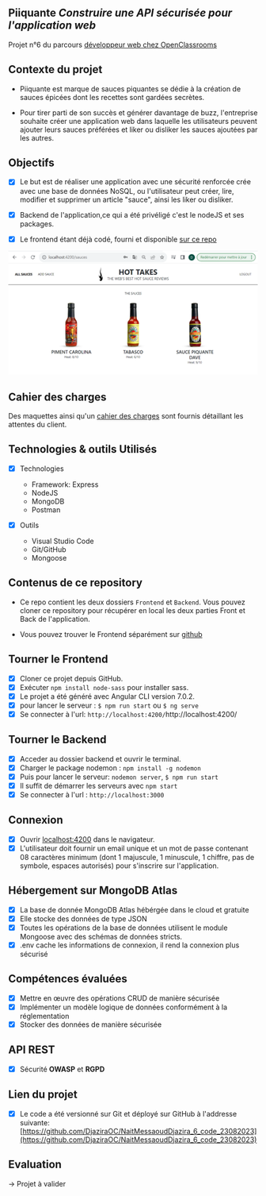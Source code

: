 ## Piiquante  *Construire une API sécurisée pour l'application web*

Projet n°6 du parcours [développeur web chez OpenClassrooms](https://openclassrooms.com/fr/paths185-developpeur-web#path-tabs)

## Contexte du projet

* Piiquante est marque de sauces piquantes se dédie à la création de sauces épicées dont les recettes sont gardées secrètes. 

* Pour tirer parti de son succès et générer davantage de buzz, l'entreprise souhaite créer une application web dans laquelle les utilisateurs peuvent ajouter leurs sauces préférées et liker ou disliker les sauces ajoutées par les autres.

## Objectifs

- [x] Le but est de réaliser une application avec une sécurité renforcée crée avec une base de données NoSQL, ou l'utilisateur peut créer, lire, modifier et supprimer un article "sauce", ainsi les liker ou  disliker. 

- [x] Backend de l'application,ce qui a été privéligé c'est le nodeJS et ses packages.
- [x] Le frontend étant déjà codé, fourni et disponible [sur ce repo](https://github.com/OpenClassrooms-Student-Center/Web-Developer-P6)


![desktop ](/maquette.png)

## Cahier des charges

Des maquettes ainsi qu'un [cahier des charges](https://s3.eu-west-1.amazonaws.com/course.oc-static.com/projects/DWJ_FR_P6/Requirements_DW_P6.pdf) sont fournis détaillant les attentes du client.

## Technologies & outils Utilisés
- [x] Technologies    
   * Framework: Express
   * NodeJS  
   * MongoDB 
   * Postman
          
- [x] Outils          
   * Visual Studio Code
   * Git/GitHub
   * Mongoose

## Contenus de ce repository

* Ce repo contient les deux dossiers `Frontend` et `Backend`.
Vous pouvez cloner ce repository pour récupérer en local les deux parties Front et Back de l'application.

* Vous pouvez trouver le Frontend séparément sur [github](https://github.com/OpenClassrooms-Student-Center/Web-Developer-P6)

## Tourner le Frontend
- [x] Cloner ce projet depuis GitHub.
- [x] Exécuter `npm install node-sass` pour installer sass.
- [x] Le projet a été généré avec Angular CLI version 7.0.2.
- [x] pour lancer le serveur : `$ npm run start` ou `$ ng serve`
- [x] Se connecter à l'url: `http://localhost:4200/`http://localhost:4200/

## Tourner le Backend 
- [x] Acceder au dossier backend et ouvrir le terminal.
- [x] Charger le package nodemon : `npm install -g nodemon`
- [x] Puis pour lancer le serveur: `nodemon server`, `$ npm run start`
- [x] Il suffit de démarrer les serveurs avec `npm start` 
- [x] Se connecter à l'url : `http://localhost:3000`

## Connexion

- [x] Ouvrir [localhost:4200](http://localhost:4200/) dans le navigateur.
- [x] L'utilisateur doit fournir un email unique et un mot de passe contenant 08 caractères minimum (dont 1 majuscule, 1 minuscule, 1 chiffre, pas de symbole, espaces autorisés) pour s'inscrire sur l'application.

## Hébergement sur MongoDB Atlas

- [x] La base de donnée MongoDB Atlas hébérgée dans le cloud et gratuite
- [x] Elle stocke des données de type JSON
- [x] Toutes les opérations de la base de données utilisent le module Mongoose avec des schémas de données stricts.
- [x] .env cache les informations de connexion, il rend la connexion plus 
sécurisé

## Compétences évaluées

- [x] Mettre en œuvre des opérations CRUD de manière sécurisée
- [x] Implémenter un modèle logique de données conformément à la réglementation
- [x] Stocker des données de manière sécurisée

## API REST
- [x] Sécurité **OWASP** et **RGPD**    

## Lien du projet 

- [x] Le code a été versionné sur Git et déployé sur GitHub à l'addresse suivante:[https://github.com/DjaziraOC/NaitMessaoudDjazira_6_code_23082023](https://github.com/DjaziraOC/NaitMessaoudDjazira_6_code_23082023)

## Evaluation
-> Projet à valider